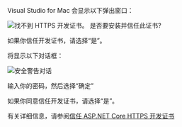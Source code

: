 Visual Studio for Mac 会显示以下弹出窗口：

![找不到 HTTPS 开发证书。 是否要安装并信任此证书?](~/getting-started/_static/trustCertMac.png)

如果你信任开发证书，请选择“是”。

将显示以下对话框：

![安全警告对话](~/getting-started/_static/certMac.png)

输入你的密码，然后选择“确定”

如果你同意信任开发证书，请选择“是”。

有关详细信息，请参阅[信任 ASP.NET Core HTTPS 开发证书](xref:security/enforcing-ssl#trust-the-aspnet-core-https-development-certificate-on-windows-and-macos)